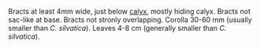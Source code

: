 Bracts at least 4mm wide, just below [calyx](./calyx.html), mostly hiding calyx. Bracts not sac-like at base. Bracts not stronly overlapping. Corolla 30-60 mm (usually smaller than _C. silvatica_). Leaves 4-8 cm (generally smaller than _C. silvatica_).
